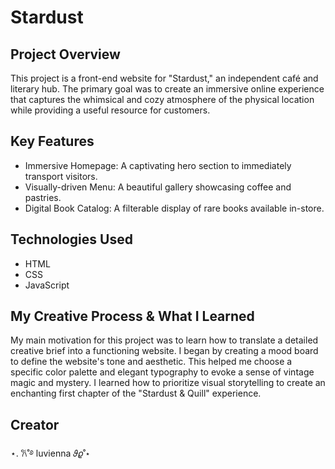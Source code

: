 # Stardust

## Project Overview
This project is a front-end website for "Stardust," an independent café and literary hub. The primary goal was to create an immersive online experience that captures the whimsical and cozy atmosphere of the physical location while providing a useful resource for customers.

## Key Features
- Immersive Homepage: A captivating hero section to immediately transport visitors.
- Visually-driven Menu: A beautiful gallery showcasing coffee and pastries.
- Digital Book Catalog: A filterable display of rare books available in-store.

## Technologies Used
- HTML
- CSS
- JavaScript

## My Creative Process & What I Learned
My main motivation for this project was to learn how to translate a detailed creative brief into a functioning website. I began by creating a mood board to define the website's tone and aesthetic. This helped me choose a specific color palette and elegant typography to evoke a sense of vintage magic and mystery. I learned how to prioritize visual storytelling to create an enchanting first chapter of the "Stardust & Quill" experience.

## Creator
⋆. 𐙚˚࿔ luvienna 𝜗𝜚˚⋆
